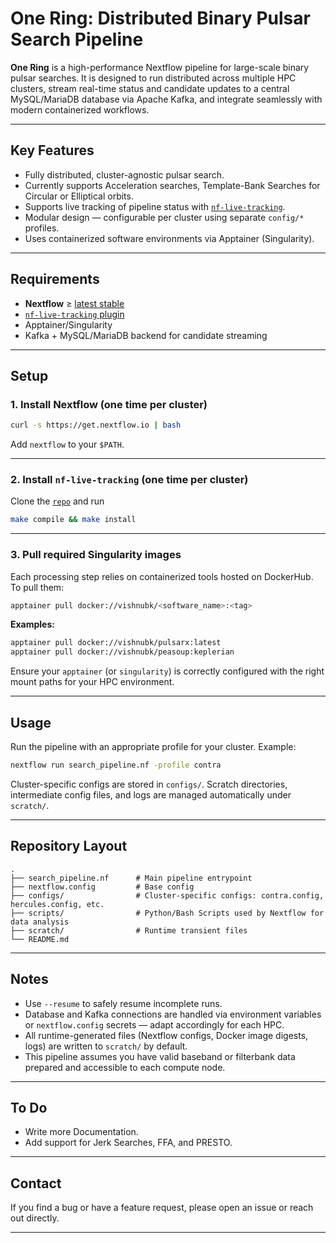 # One Ring: Distributed Binary Pulsar Search Pipeline

**One Ring** is a high-performance Nextflow pipeline for large-scale binary pulsar searches. It is designed to run distributed across multiple HPC clusters, stream real-time status and candidate updates to a central MySQL/MariaDB database via Apache Kafka, and integrate seamlessly with modern containerized workflows.

---

## Key Features

* Fully distributed, cluster-agnostic pulsar search.
* Currently supports Acceleration searches, Template-Bank Searches for Circular or Elliptical orbits.
* Supports live tracking of pipeline status with [`nf-live-tracking`](https://github.com/vishnubk/nf-live-tracking).
* Modular design — configurable per cluster using separate `config/*` profiles.
* Uses containerized software environments via Apptainer (Singularity).

---

## Requirements

* **Nextflow** ≥ [latest stable](https://www.nextflow.io/docs/latest/install.html)
* [`nf-live-tracking` plugin](https://github.com/vishnubk/nf-live-tracking)
* Apptainer/Singularity
* Kafka + MySQL/MariaDB backend for candidate streaming

---

## Setup

### 1. Install Nextflow (one time per cluster)

```bash
curl -s https://get.nextflow.io | bash
```

Add `nextflow` to your `$PATH`.

---

### 2. Install `nf-live-tracking` (one time per cluster)
Clone the [`repo`](https://github.com/vishnubk/nf-live-tracking) and run
```bash
make compile && make install
```

---

### 3. Pull required Singularity images

Each processing step relies on containerized tools hosted on DockerHub.
To pull them:

```bash
apptainer pull docker://vishnubk/<software_name>:<tag>
```

**Examples:**

```bash
apptainer pull docker://vishnubk/pulsarx:latest
apptainer pull docker://vishnubk/peasoup:keplerian
```

Ensure your `apptainer` (or `singularity`) is correctly configured with the right mount paths for your HPC environment.

---

## Usage

Run the pipeline with an appropriate profile for your cluster. Example:

```bash
nextflow run search_pipeline.nf -profile contra
```

Cluster-specific configs are stored in `configs/`.
Scratch directories, intermediate config files, and logs are managed automatically under `scratch/`.

---

## Repository Layout 

```plaintext
.
├── search_pipeline.nf      # Main pipeline entrypoint
├── nextflow.config         # Base config
├── configs/                # Cluster-specific configs: contra.config, hercules.config, etc.
├── scripts/                # Python/Bash Scripts used by Nextflow for data analysis
├── scratch/                # Runtime transient files 
└── README.md
```

---

## Notes

* Use `--resume` to safely resume incomplete runs.
* Database and Kafka connections are handled via environment variables or `nextflow.config` secrets — adapt accordingly for each HPC.
* All runtime-generated files (Nextflow configs, Docker image digests, logs) are written to `scratch/` by default.
* This pipeline assumes you have valid baseband or filterbank data prepared and accessible to each compute node.

---

## To Do

* Write more Documentation.
* Add support for Jerk Searches, FFA, and PRESTO.

---

## Contact

If you find a bug or have a feature request, please open an issue or reach out directly.

---
